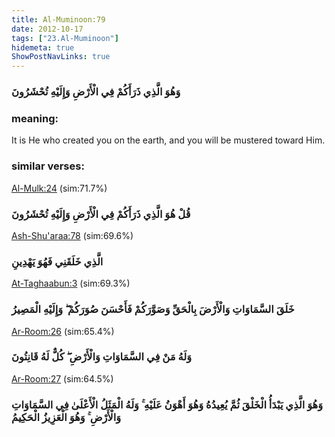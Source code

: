 ```yaml
---
title: Al-Muminoon:79
date: 2012-10-17
tags: ["23.Al-Muminoon"]
hidemeta: true 
ShowPostNavLinks: true 
---
```

### وَهُوَ الَّذِي ذَرَأَكُمْ فِي الْأَرْضِ وَإِلَيْهِ تُحْشَرُونَ
### meaning: 
It is He who created you on the earth, and you will be mustered toward Him.
### similar verses: 

[Al-Mulk:24](/67/24) (sim:71.7%)

### قُلْ هُوَ الَّذِي ذَرَأَكُمْ فِي الْأَرْضِ وَإِلَيْهِ تُحْشَرُونَ

[Ash-Shu'araa:78](/26/78) (sim:69.6%)

### الَّذِي خَلَقَنِي فَهُوَ يَهْدِينِ

[At-Taghaabun:3](/64/3) (sim:69.3%)

### خَلَقَ السَّمَاوَاتِ وَالْأَرْضَ بِالْحَقِّ وَصَوَّرَكُمْ فَأَحْسَنَ صُوَرَكُمْ ۖ وَإِلَيْهِ الْمَصِيرُ

[Ar-Room:26](/30/26) (sim:65.4%)

### وَلَهُ مَنْ فِي السَّمَاوَاتِ وَالْأَرْضِ ۖ كُلٌّ لَهُ قَانِتُونَ

[Ar-Room:27](/30/27) (sim:64.5%)

### وَهُوَ الَّذِي يَبْدَأُ الْخَلْقَ ثُمَّ يُعِيدُهُ وَهُوَ أَهْوَنُ عَلَيْهِ ۚ وَلَهُ الْمَثَلُ الْأَعْلَىٰ فِي السَّمَاوَاتِ وَالْأَرْضِ ۚ وَهُوَ الْعَزِيزُ الْحَكِيمُ
